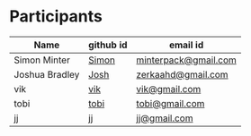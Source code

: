 # Participants

| Name             | github id                             | email id                      |
| ---------------- | ------------------------------------- | ----------------------------- |
| Simon Minter     | [Simon](https://github.com/mm7)       | minterpack@gmail.com          |
| Joshua Bradley   | [Josh](https://github.com/zerkaa)     | zerkaahd@gmail.com            |
| vik   | [vik](https://github.com/vik)     | vik@gmail.com            |
| tobi   | [tobi](https://github.com/tobi)     | tobi@gmail.com            |
| jj   | [jj](https://github.com/jj)     | jj@gmail.com            |
